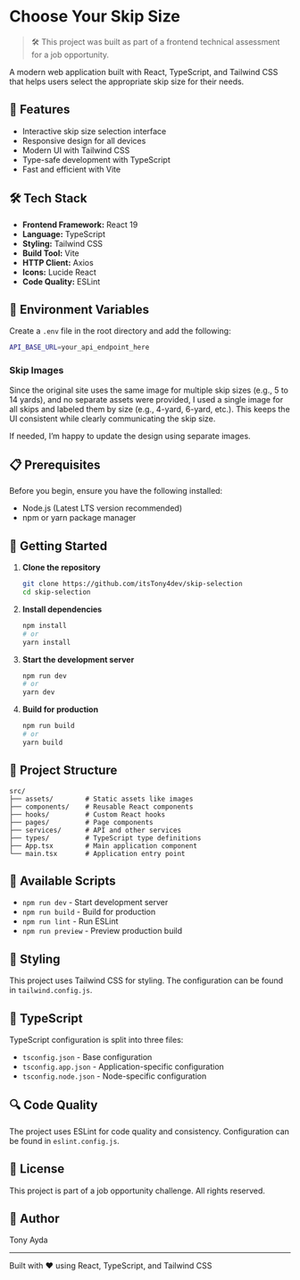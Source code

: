 # Choose Your Skip Size

> 🛠️ This project was built as part of a frontend technical assessment for a job opportunity.

A modern web application built with React, TypeScript, and Tailwind CSS that helps users select the appropriate skip size for their needs.



## 🚀 Features

- Interactive skip size selection interface
- Responsive design for all devices
- Modern UI with Tailwind CSS
- Type-safe development with TypeScript
- Fast and efficient with Vite

## 🛠️ Tech Stack

- **Frontend Framework:** React 19
- **Language:** TypeScript
- **Styling:** Tailwind CSS
- **Build Tool:** Vite
- **HTTP Client:** Axios
- **Icons:** Lucide React
- **Code Quality:** ESLint

## 🔧 Environment Variables

Create a `.env` file in the root directory and add the following:

```bash
API_BASE_URL=your_api_endpoint_here
```

### Skip Images

Since the original site uses the same image for multiple skip sizes (e.g., 5 to 14 yards), and no separate assets were provided, I used a single image for all skips and labeled them by size (e.g., 4-yard, 6-yard, etc.). This keeps the UI consistent while clearly communicating the skip size.

If needed, I’m happy to update the design using separate images.


## 📋 Prerequisites

Before you begin, ensure you have the following installed:
- Node.js (Latest LTS version recommended)
- npm or yarn package manager

## 🚀 Getting Started

1. **Clone the repository**
   ```bash
   git clone https://github.com/itsTony4dev/skip-selection
   cd skip-selection
   ```

2. **Install dependencies**
   ```bash
   npm install
   # or
   yarn install
   ```

3. **Start the development server**
   ```bash
   npm run dev
   # or
   yarn dev
   ```

4. **Build for production**
   ```bash
   npm run build
   # or
   yarn build
   ```

## 📁 Project Structure

```
src/
├── assets/        # Static assets like images
├── components/    # Reusable React components
├── hooks/         # Custom React hooks
├── pages/         # Page components
├── services/      # API and other services
├── types/         # TypeScript type definitions
├── App.tsx        # Main application component
└── main.tsx       # Application entry point
```

## 🧪 Available Scripts

- `npm run dev` - Start development server
- `npm run build` - Build for production
- `npm run lint` - Run ESLint
- `npm run preview` - Preview production build

## 🎨 Styling

This project uses Tailwind CSS for styling. The configuration can be found in `tailwind.config.js`.

## 📝 TypeScript

TypeScript configuration is split into three files:
- `tsconfig.json` - Base configuration
- `tsconfig.app.json` - Application-specific configuration
- `tsconfig.node.json` - Node-specific configuration

## 🔍 Code Quality

The project uses ESLint for code quality and consistency. Configuration can be found in `eslint.config.js`.


## 📄 License

This project is part of a job opportunity challenge. All rights reserved.

## 👥 Author

Tony Ayda

---

Built with ❤️ using React, TypeScript, and Tailwind CSS
